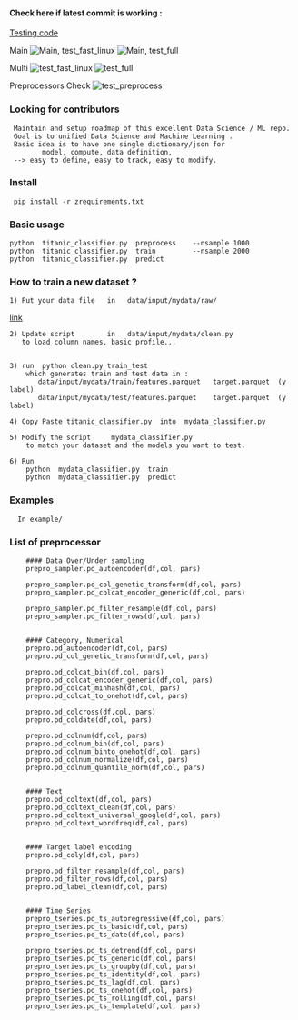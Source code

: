 
#### Check here if latest commit is working :

[Testing code ](https://github.com/arita37/dsa2/blob/main/ztest/run_fast.sh)

Main
![Main, test_fast_linux](https://github.com/arita37/dsa2/workflows/test_fast_linux/badge.svg?branch=main)
![Main, test_full](https://github.com/arita37/dsa2/workflows/test_full/badge.svg?branch=main)


Multi
  ![test_fast_linux](https://github.com/arita37/dsa2/workflows/test_fast_linux/badge.svg?branch=multi)
   ![test_full](https://github.com/arita37/dsa2/workflows/test_full/badge.svg?branch=multi)


Preprocessors Check
![test_preprocess](https://github.com/arita37/dsa2/workflows/test_preprocess/badge.svg?branch=multi)


### Looking for contributors
     Maintain and setup roadmap of this excellent Data Science / ML repo.
     Goal is to unified Data Science and Machine Learning .
     Basic idea is to have one single dictionary/json for
            model, compute, data definition,
     --> easy to define, easy to track, easy to modify.
     

### Install 
     pip install -r zrequirements.txt


### Basic usage 
    python  titanic_classifier.py  preprocess    --nsample 1000
    python  titanic_classifier.py  train         --nsample 2000
    python  titanic_classifier.py  predict



### How to train a new dataset ?
    1) Put your data file   in   data/input/mydata/raw/   
[link](https://github.com/arita37/dsa2/tree/multi/data/input/mydata)
       

    2) Update script        in   data/input/mydata/clean.py
       to load column names, basic profile...


    3) run  python clean.py train_test
        which generates train and test data in :   
           data/input/mydata/train/features.parquet   target.parquet  (y label)        
           data/input/mydata/test/features.parquet    target.parquet  (y label)                
                
    4) Copy Paste titanic_classifier.py  into  mydata_classifier.py
    
    5) Modify the script     mydata_classifier.py
        to match your dataset and the models you want to test.
          
    6) Run 
        python  mydata_classifier.py  train
        python  mydata_classifier.py  predict


        
### Examples

      In example/




### List of preprocessor

        #### Data Over/Under sampling 
        prepro_sampler.pd_autoencoder(df,col, pars)
        
        prepro_sampler.pd_col_genetic_transform(df,col, pars)        
        prepro_sampler.pd_colcat_encoder_generic(df,col, pars)
        
        prepro_sampler.pd_filter_resample(df,col, pars)
        prepro_sampler.pd_filter_rows(df,col, pars)


        #### Category, Numerical
        prepro.pd_autoencoder(df,col, pars)
        prepro.pd_col_genetic_transform(df,col, pars)
        
        prepro.pd_colcat_bin(df,col, pars)
        prepro.pd_colcat_encoder_generic(df,col, pars)
        prepro.pd_colcat_minhash(df,col, pars)
        prepro.pd_colcat_to_onehot(df,col, pars)
        
        prepro.pd_colcross(df,col, pars)
        prepro.pd_coldate(df,col, pars)
        
        prepro.pd_colnum(df,col, pars)
        prepro.pd_colnum_bin(df,col, pars)
        prepro.pd_colnum_binto_onehot(df,col, pars)
        prepro.pd_colnum_normalize(df,col, pars)
        prepro.pd_colnum_quantile_norm(df,col, pars)

        
        #### Text        
        prepro.pd_coltext(df,col, pars)
        prepro.pd_coltext_clean(df,col, pars)
        prepro.pd_coltext_universal_google(df,col, pars)
        prepro.pd_coltext_wordfreq(df,col, pars)
        
        
        #### Target label encoding
        prepro.pd_coly(df,col, pars)
        
        prepro.pd_filter_resample(df,col, pars)
        prepro.pd_filter_rows(df,col, pars)
        prepro.pd_label_clean(df,col, pars)


        #### Time Series 
        prepro_tseries.pd_ts_autoregressive(df,col, pars)
        prepro_tseries.pd_ts_basic(df,col, pars)
        prepro_tseries.pd_ts_date(df,col, pars)
        
        prepro_tseries.pd_ts_detrend(df,col, pars)
        prepro_tseries.pd_ts_generic(df,col, pars)
        prepro_tseries.pd_ts_groupby(df,col, pars)
        prepro_tseries.pd_ts_identity(df,col, pars)
        prepro_tseries.pd_ts_lag(df,col, pars)
        prepro_tseries.pd_ts_onehot(df,col, pars)
        prepro_tseries.pd_ts_rolling(df,col, pars)
        prepro_tseries.pd_ts_template(df,col, pars)







